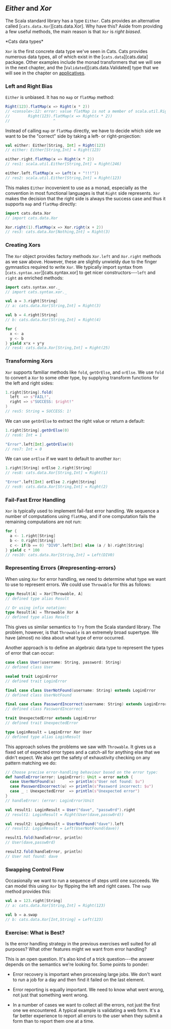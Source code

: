 ## *Either* and *Xor*

The Scala standard library has a type `Either`. Cats provides an alternative called [`cats.data.Xor`][cats.data.Xor]. Why have this? Aside from providing a few useful methods, the main reason is that `Xor` is *right biased*.

<div class="callout callout-info">
*Cats data types*

`Xor` is the first concrete data type we've seen in Cats. Cats provides numerous data types, all of which exist in the [`cats.data`][cats.data] package. Other examples include the monad transformers that we will see in the next chapter, and the [`Validated`][cats.data.Validated] type that we will see in the chapter on [applicatives](#applicatives).
</div>

### Left and Right Bias

`Either` is unbiased. It has no `map` or `flatMap` method:

```scala
Right(123).flatMap(x => Right(x * 2))
// <console>:12: error: value flatMap is not a member of scala.util.Right[Nothing,Int]
//        Right(123).flatMap(x => Right(x * 2))
//                   ^
```

Instead of calling `map` or `flatMap` directly, we have to decide which side we want to be the "correct" side by taking a left- or right-projection:

```scala
val either: Either[String, Int] = Right(123)
// either: Either[String,Int] = Right(123)

either.right.flatMap(x => Right(x * 2))
// res1: scala.util.Either[String,Int] = Right(246)

either.left.flatMap(x => Left(x + "!!!"))
// res2: scala.util.Either[String,Int] = Right(123)
```

This makes `Either` incovenient to use as a monad, especially as the convention in most functional languages is that `Right` side represents. `Xor` makes the decision that the right side is always the success case and thus it supports `map` and `flatMap` directly:

```scala
import cats.data.Xor
// import cats.data.Xor

Xor.right(1).flatMap(x => Xor.right(x + 2))
// res3: cats.data.Xor[Nothing,Int] = Right(3)
```

### Creating Xors

The `Xor` object provides factory methods `Xor.left` and `Xor.right` methods as we saw above. However, these are slightly unwieldy due to the finger gymnastics required to write `Xor`. We typically import syntax from [`cats.syntax.xor`][cats.syntax.xor] to get nicer constructors---`left` and `right` as enriched methods:

```scala
import cats.syntax.xor._
// import cats.syntax.xor._

val a = 3.right[String]
// a: cats.data.Xor[String,Int] = Right(3)

val b = 4.right[String]
// b: cats.data.Xor[String,Int] = Right(4)

for {
  x <- a
  y <- b
} yield x*x + y*y
// res4: cats.data.Xor[String,Int] = Right(25)
```

### Transforming Xors

`Xor` supports familiar methods like `fold`, `getOrElse`, and `orElse`. We use `fold` to convert a `Xor` to some other type, by supplying transform functions for the left and right sides:

```scala
1.right[String].fold(
  left  => s"FAIL!",
  right => s"SUCCESS: $right!"
)
// res5: String = SUCCESS: 1!
```

We can use `getOrElse` to extract the right value or return a default:

```scala
1.right[String].getOrElse(0)
// res6: Int = 1

"Error".left[Int].getOrElse(0)
// res7: Int = 0
```

We can use `orElse` if we want to default to another `Xor`:

```scala
1.right[String] orElse 2.right[String]
// res8: cats.data.Xor[String,Int] = Right(1)

"Error".left[Int] orElse 2.right[String]
// res9: cats.data.Xor[String,Int] = Right(2)
```

### Fail-Fast Error Handling

`Xor` is typically used to implement fail-fast error handling. We sequence a number of computations using `flatMap`, and if one computation fails the remaining computations are not run:

```scala
for {
  a <- 1.right[String]
  b <- 0.right[String]
  c <- if(b == 0) "DIV0".left[Int] else (a / b).right[String]
} yield c * 100
// res10: cats.data.Xor[String,Int] = Left(DIV0)
```

### Representing Errors {#representing-errors}

When using `Xor` for error handling, we need to determine what type we want to use to represent errors. We could use `Throwable` for this as follows:

```scala
type Result[A] = Xor[Throwable, A]
// defined type alias Result

// Or using infix notation:
type Result[A] = Throwable Xor A
// defined type alias Result
```

This gives us similar semantics to `Try` from the Scala standard library. The problem, however, is that `Throwable` is an extremely broad supertype. We have (almost) no idea about what type of error occurred.

Another approach is to define an algebraic data type to represent the types of error that can occur:

```scala
case class User(username: String, password: String)
// defined class User

sealed trait LoginError
// defined trait LoginError

final case class UserNotFound(username: String) extends LoginError
// defined class UserNotFound

final case class PasswordIncorrect(username: String) extends LoginError
// defined class PasswordIncorrect

trait UnexpectedError extends LoginError
// defined trait UnexpectedError

type LoginResult = LoginError Xor User
// defined type alias LoginResult
```

This approach solves the problems we saw with `Throwable`. It gives us a fixed set of expected error types and a catch-all for anything else that we didn't expect. We also get the safety of exhaustivity checking on any pattern matching we do:

```scala
// Choose precise error-handling behaviour based on the error type:
def handleError(error: LoginError): Unit = error match {
  case UserNotFound(u)      => println(s"User not found: $u")
  case PasswordIncorrect(u) => println(s"Password incorrect: $u")
  case _ : UnexpectedError  => println(s"Unexpected error")
}
// handleError: (error: LoginError)Unit

val result1: LoginResult = User("dave", "passw0rd").right
// result1: LoginResult = Right(User(dave,passw0rd))

val result2: LoginResult = UserNotFound("dave").left
// result2: LoginResult = Left(UserNotFound(dave))

result1.fold(handleError, println)
// User(dave,passw0rd)

result2.fold(handleError, println)
// User not found: dave
```

### Swapping Control Flow

Occasionally we want to run a sequence of steps until one succeeds. We can model this using `Xor` by flipping the left and right cases. The `swap` method provides this:

```scala
val a = 123.right[String]
// a: cats.data.Xor[String,Int] = Right(123)

val b = a.swap
// b: cats.data.Xor[Int,String] = Left(123)
```

### Exercise: What is Best?

Is the error handling strategy in the previous exercises well suited for all purposes? What other features might we want from error handling?

<div class="solution">
This is an open question. It's also kind of a trick question---the answer depends on the semantics we're looking for. Some points to ponder:

- Error recovery is important when processing large jobs. We don't want to run a job for a day and then find it failed on the last element.

- Error reporting is equally important. We need to know what went wrong, not just that something went wrong.

- In a number of cases we want to collect all the errors, not just the first one we encountered. A typical example is validating a web form. It's a far better experience to report all errors to the user when they submit a form than to report them one at a time.
</div>
